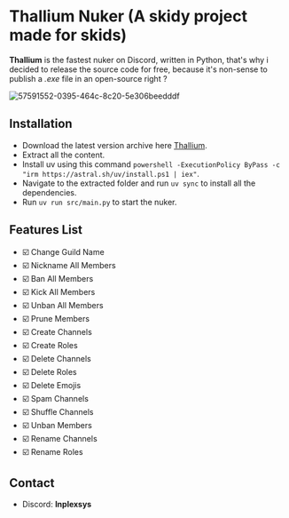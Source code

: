 # Thallium Nuker (A skidy project made for skids)
**Thallium** is the fastest nuker on Discord, written in Python, that's why i decided to release the source code for free, because
it's non-sense to publish a _.exe_ file in an open-source right ?


![57591552-0395-464c-8c20-5e306beedddf](https://github.com/user-attachments/assets/4931fdb4-ca55-40b9-b842-d5ed2353eb6b)

## Installation

-   Download the latest version archive here [Thallium](https://github.com/Inplex-sys/Thallium-Nuker-Source/archive/refs/heads/main.zip).
-   Extract all the content.
-   Install uv using this command `powershell -ExecutionPolicy ByPass -c "irm https://astral.sh/uv/install.ps1 | iex"`.
-   Navigate to the extracted folder and run `uv sync` to install all the dependencies.
-   Run `uv run src/main.py` to start the nuker.

## Features List

-   ☑️ Change Guild Name
-   ☑️ Nickname All Members
-   ☑️ Ban All Members
-   ☑️ Kick All Members
-   ☑️ Unban All Members
-   ☑️ Prune Members
-   ☑️ Create Channels
-   ☑️ Create Roles
-   ☑️ Delete Channels
-   ☑️ Delete Roles
-   ☑️ Delete Emojis
-   ☑️ Spam Channels
-   ☑️ Shuffle Channels
-   ☑️ Unban Members
-   ☑️ Rename Channels
-   ☑️ Rename Roles

## Contact

-   Discord: **Inplexsys**
